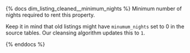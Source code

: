 {% docs dim_listing_cleaned__minimum_nights %}
Minimum number of nights required to rent this property.

Keep it in mind that old listings might have `minumum_nights` set to 0 in the source tables.
Our cleansing algorithm updates this to `1`.

{% enddocs %}